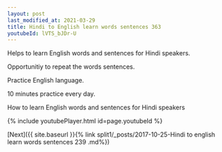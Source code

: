 ```yaml
---
layout: post
last_modified_at: 2021-03-29
title: Hindi to English learn words sentences 363 
youtubeId: lVTS_bJDr-U
---
```

 
 
Helps to learn English words and sentences for Hindi speakers.

Opportunitiy to repeat the words sentences. 

Practice English language. 
 
10 minutes practice every day. 
 
How to learn English words and sentences for Hindi speakers 
 
{% include youtubePlayer.html id=page.youtubeId %}
 
 
[Next]({{ site.baseurl }}{% link  split1/_posts/2017-10-25-Hindi to english learn words sentences 239 .md%})
 
